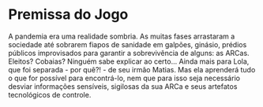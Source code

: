 # Premissa do Jogo

A pandemia era uma realidade sombria. As muitas fases arrastaram a sociedade até sobrarem fiapos de sanidade em galpões, ginásio, prédios públicos improvisados para garantir a sobrevivência de alguns: as ARCas. Eleitos? Cobaias? Ninguém sabe explicar ao certo... Ainda mais para Lola, que foi separada - por quê?! - de seu irmão Matias. Mas ela aprenderá tudo o que for possível para encontrá-lo, nem que para isso seja necessário desviar informações sensíveis, sigilosas da sua ARCa e seus artefatos tecnológicos de controle.
